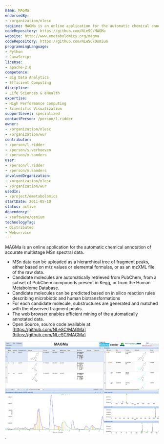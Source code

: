 ```yaml
---
name: MAGMa
endorsedBy:
- /organization/nlesc
tagLine: MAGMa is an online application for the automatic chemical annotation of accurate multistage MSn spectral data.
codeRepository: https://github.com/NLeSC/MAGMa
website: http://www.emetabolomics.org/magma
codeRepository: https://github.com/NLeSC/Osmium
programmingLanguage:
- Python
- JavaScript
license:
- apache-2.0
competence:
- Big Data Analytics
- Efficient Computing
discipline:
- Life Sciences & eHealth
expertise:
- High Performance Computing
- Scientific Visualization
supportLevel: specialized
contactPerson: /person/l.ridder
owner:
- /organization/nlesc
- /organization/wur
contributor:
- /person/l.ridder
- /person/s.verhoeven
- /person/m.sanders
user:
- /person/l.ridder
- /person/m.sanders
involvedOrganization:
- /organization/nlesc
- /organization/wur
usedIn:
- /project/emetabolomics
startDate: 2011-05-10
status: active
dependency:
- /software/osmium
technologyTag:
- Distributed
- Webservice
---
```

MAGMa is an online application for the automatic chemical annotation of accurate multistage MSn spectral data.

- MSn data can be uploaded as a hierarchical tree of fragment peaks, either based on m/z values or elemental formulas, or as an mzXML file of the raw data.
- Candidate molecules are automatically retrieved from PubChem, from a subset of PubChem compounds present in Kegg, or from the Human Metabolome Database.
- Candidate molecules can be predicted based on in silico reaction rules describing microbiotic and human biotransformations
- For each candidate molecule, substructures are generated and matched with the observed fragment peaks.
- The web browser enables efficient mining of the automatically annotated data.
- Open Source, source code available at [https://github.com/NLeSC/MAGMa](https://github.com/NLeSC/MAGMa)

![screenshot](https://github.com/NLeSC/MAGMa/raw/master/web/magmaweb/static/img/metabolites.png "Screenshot of web application").
